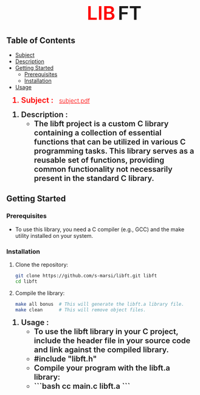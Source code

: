 # <span style="font-size: 50px;font-weight: 600; color: red;margin-left: 42%;"> LIB</span> <span style="font-size: 50px;font-weight: 600">FT</span>

## Table of Contents
- [Subject](#subject)
- [Description](#description)
- [Getting Started](#getting-started)
  - [Prerequisites](#prerequisites)
  - [Installation](#installation)
- [Usage](#usage)

<ol style="margin-left: 15px;">
  <li style="font-size: 20px; font-weight: 600; color: red;">
    Subject : <a href="https://cdn.intra.42.fr/pdf/pdf/111289/en.subject.pdf" target="_blank" style="color: red; font-size: 15.5px; font-weight: 300; margin-left: 10px;"> subject.pdf </a>
  </li>
</ol>

<ol style="margin-left: 15px;">
  <li style="font-size: 20px; font-weight: 600;">
    Description :
    <ul>
      <li>The libft project is a custom C library containing a collection of essential functions that can be utilized in various C programming tasks. This library serves as a reusable set of functions, providing common functionality not necessarily present in the standard C library.</li>
    </ul>
  </li>
</ol>

## Getting Started
### Prerequisites
- To use this library, you need a C compiler (e.g., GCC) and the make utility installed on your system.

### Installation
1. Clone the repository:
    ```bash
    git clone https://github.com/s-marsi/libft.git libft
    cd libft
    ```
2. Compile the library:
    ```bash
    make all bonus  # This will generate the libft.a library file.
    make clean      # This will remove object files.
    ```

<ol style="margin-left: 15px;">
  <li style="font-size: 20px; font-weight: 600;">
    Usage :
    <ul>
      <li>To use the libft library in your C project, include the header file in your source code and link against the compiled library.</li>
      <li>#include "libft.h"</li>
      <li>Compile your program with the libft.a library:</li>
      <li>```bash
        cc main.c libft.a
        ```</li>
    </ul>
  </li>
</ol>
